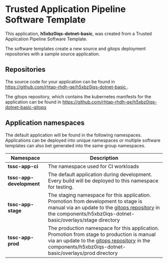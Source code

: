 # Trusted Application Pipeline Software Template

This application, **h5xbz0iqs-dotnet-basic**, was created from a Trusted Application Pipeline Software Template.

The software templates create a new source and gitops deployment repositories with a sample source application. 

## Repositories

The source code for your application can be found in [https://github.com/rhtap-rhdh-qe/h5xbz0iqs-dotnet-basic ](https://github.com/rhtap-rhdh-qe/h5xbz0iqs-dotnet-basic ).
 
The gitops repository, which contains the kubernetes manifests for the application can be found in 
[https://github.com/rhtap-rhdh-qe/h5xbz0iqs-dotnet-basic-gitops ](https://github.com/rhtap-rhdh-qe/h5xbz0iqs-dotnet-basic-gitops ) 

## Application namespaces 

The default application will be found in the following namespaces. Applications can be deployed into unique namespaces or multiple software templates can also bet generated into the same group namespaces.  

|  Namespace   |  Description   |  
| -------- | -------- |
| **tssc-app-ci** | The namespace used for CI workloads |
| **tssc-app-development** | The default application during development. Every build will be deployed to this namespace for testing. |
| **tssc-app-stage** | The staging namespace for this application. Promotion from development to stage is manual via an update to the [gitops repository](https://github.com/rhtap-rhdh-qe/h5xbz0iqs-dotnet-basic-gitops ) in the components/h5xbz0iqs-dotnet-basic/overlays/stage directory |
| **tssc-app-prod** | The production namespace for this application. Promotion from stage to production is manual via an update to the [gitops repository](https://github.com/rhtap-rhdh-qe/h5xbz0iqs-dotnet-basic-gitops ) in the components/h5xbz0iqs-dotnet-basic/overlays/prod directory |